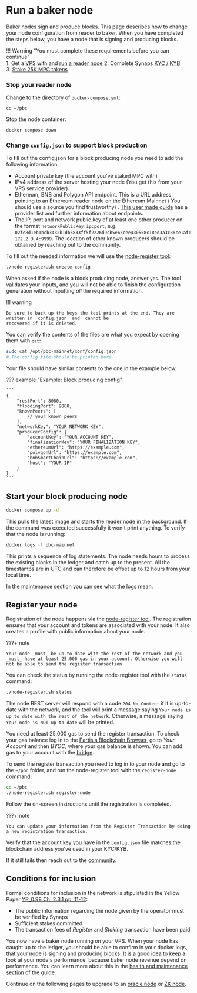 # Run a baker node

Baker nodes sign and produce blocks. This page describes how to change your node configuration from reader to baker.
When you have completed the steps below, you have a node that is signing and producing blocks.

!!! Warning "You must complete these requirements before you can continue"   
    1. Get a [VPS](../pbc-fundamentals/dictionary.md#vps) with and [run a reader node](run-a-reader-node.md)
    2. Complete Synaps  [KYC](complete-synaps-kyb.md#verification-process-for-individuals-kyc) / [KYB](complete-synaps-kyb.md#verification-process-for-businesses-kyb)   
    3. [Stake 25K MPC tokens](https://browser.partisiablockchain.com/node-operation)    

### Stop your reader node

Change to the directory of `docker-compose.yml`:

```shell
cd ~/pbc
```

Stop the node container:

```bash
docker compose down
```

### Change `config.json` to support block production

To fill out the config.json for a block producing node you need to add the following information:

- Account private key (the account you've staked MPC with)
- IPv4 address of the server hosting your node (You get this from your VPS service provider)
- Ethereum, BNB and Polygon API endpoint. This is a URL address pointing to an Ethereum reader node on the Ethereum Mainnet (
  You should use a source you find trustworthy)
  . [This user made guide](https://docs.google.com/spreadsheets/d/1Eql-c0tGo5hDqUcFNPDx9v-6-rCYHzZGbITz2QKCljs/edit#gid=0)
  has a provider list and further information about endpoints.
- The IP, port and network public key of at least one other producer on the format `networkPublicKey:ip:port`,
  e.g. `02fe8d1eb1bcb3432b1db5833ff5f2226d9cb5e65cee430558c18ed3a3c86ce1af:172.2.3.4:9999`. The location of other known
  producers should be obtained by reaching out to the community.

To fill out the needed information we will use the [node-register tool](node-health-and-maintenance.md#the-node-registersh-tool):

```bash
./node-register.sh create-config
```


When asked if the node is a block producing node, answer `yes`.
The tool validates your inputs, and you will not be able to finish the configuration generation without inputting *all*
the required information.

!!! warning

    Be sure to back up the keys the tool prints at the end. They are written in `config.json` and  cannot be
    recovered if it is deleted.

You can verify the contents of the files are what you expect by opening them with `cat`:

```bash
sudo cat /opt/pbc-mainnet/conf/config.json
# The config file should be printed here
```

Your file should have similar contents to the one in the example below.

??? example "Example: Block producing config"

    ```
    {
        "restPort": 8080,
        "floodingPort": 9888,
        "knownPeers": [
            // your known peers
        ],
        "networkKey": "YOUR NETWORK KEY",
        "producerConfig": {
            "accountKey": "YOUR ACCOUNT KEY",
            "finalizationKey": "YOUR FINALIZATION KEY",
            "ethereumUrl": "https://example.com",
            "polygonUrl": "https://example.com",
            "bnbSmartChainUrl": "https://example.com",
            "host": "YOUR IP"
        }
    }
    ```

## Start your block producing node

```bash
docker compose up -d
```

This pulls the latest image and starts the reader node in the background. If the command was executed successfully it won't print anything. To verify that the node is running:

````bash
docker logs -f pbc-mainnet
````

This prints a sequence of log statements. The node needs hours to process the existing blocks in the ledger and catch up
to the present. All the timestamps are in [UTC](https://en.wikipedia.org/wiki/Coordinated_Universal_Time) and can
therefore be offset up to 12 hours from your local time.

In the [maintenance section](../node-operations/node-health-and-maintenance.md) you can see what the logs mean.

## Register your node

Registration of the node happens via the [node-register tool](node-health-and-maintenance.md#the-node-registersh-tool). The registration ensures that your account and tokens are
associated with your node. It also creates a profile with public information about your node.

???+ note

    Your node _must_ be up-to-date with the rest of the network and you _must_ have at least 25,000 gas in your account. Otherwise you will not be able to send the register transaction.

You can check the status by running the node-register tool with the `status` command:

```bash
./node-register.sh status
```

The node REST server will respond with a code `204 No Content` if it is up-to-date with the network, and the tool will print a message saying `Your node is up to date with the rest of the network`. 
Otherwise, a message saying `Your node is NOT up to date` will be printed.

You need at least 25,000 gas to send the register transaction. To check your gas balance log in to the
[Partisia Blockchain Browser](https://browser.partisiablockchain.com/account?tab=byoc), go to *Your Account* and then *BYOC*, where your
gas balance is shown. You can add gas to your account with the [bridge]( https://browser.partisiablockchain.com/bridge).

To send the register transaction you need to log in to your node and go to the `~/pbc` folder,
and run the node-register tool with the `register-node` command:

```bash
cd ~/pbc
./node-register.sh register-node
```

Follow the on-screen instructions until the registration is completed.

???+ note

    You can update your information from the Register Transaction by doing a new registration transaction.

Verify that the account key you have in the `config.json` file matches the blockchain address you've used in your KYC/KYB.

If it still fails then reach out to the [community](../get-support-from-pbc-community.md).

## Conditions for inclusion

Formal conditions for inclusion in the network is stipulated in the Yellow Paper [YP_0.98 Ch. 2.3.1 pp. 11-12](https://drive.google.com/file/d/1OX7ljrLY4IgEA1O3t3fKNH1qSO60_Qbw/view):

- The public information regarding the node given by the operator must be verified by Synaps
- Sufficient stakes committed
- The transaction fees of _Register_ and _Staking_ transaction have been paid

You now have a baker node running on your VPS. When your node has caught up to the ledger, you should be able to confirm
in your docker logs, that your node is signing and producing blocks. It is a good idea to keep a look at your node's
performance, because baker node revenue depend on performance. You can learn more about this in
the [health and maintenance section](node-health-and-maintenance.md) of the guide.

Continue on the following pages to upgrade to an [oracle node](run-a-deposit-or-withdrawal-oracle-node.md)
or [ZK node](run-a-zk-node.md).